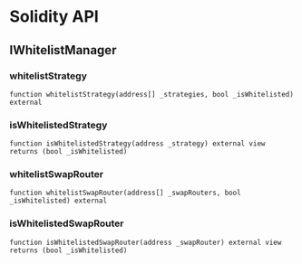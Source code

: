 # Solidity API

## IWhitelistManager

### whitelistStrategy

```solidity
function whitelistStrategy(address[] _strategies, bool _isWhitelisted) external
```

### isWhitelistedStrategy

```solidity
function isWhitelistedStrategy(address _strategy) external view returns (bool _isWhitelisted)
```

### whitelistSwapRouter

```solidity
function whitelistSwapRouter(address[] _swapRouters, bool _isWhitelisted) external
```

### isWhitelistedSwapRouter

```solidity
function isWhitelistedSwapRouter(address _swapRouter) external view returns (bool _isWhitelisted)
```

